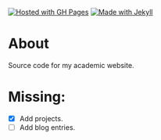 [![Hosted with GH Pages](https://img.shields.io/badge/Hosted_with-GitHub_Pages-blue?logo=github&logoColor=white)](https://pages.github.com/)
[![Made with Jekyll](https://img.shields.io/badge/Jekyll-4.x-blue?logo=jekyll&logoColor=white)](https://jekyllrb.com)

# About 

Source code for my academic website. 


# Missing: 

- [X] Add projects. 
- [ ] Add blog entries. 

